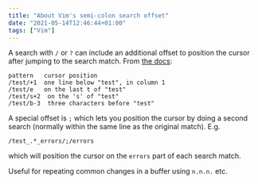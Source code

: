 ```yaml
---
title: "About Vim's semi-colon search offset"
date: "2021-05-14T12:46:44+01:00"
tags: ["Vim"]
---
```


A search with `/` or `?` can include an additional offset to position the cursor
after jumping to the search match. From
[the docs](http://vimdoc.sourceforge.net/htmldoc/pattern.html#search-offset):

```
pattern   cursor position
/test/+1  one line below "test", in column 1
/test/e   on the last t of "test"
/test/s+2  on the 's' of "test"
/test/b-3  three characters before "test"
```

A special offset is `;` which lets you position the cursor by doing a second
search (normally within the same line as the original match). E.g.

```
/test_.*_errors/;/errors
```

which will position the cursor on the `errors` part of each search match.

Useful for repeating common changes in a buffer using `n.n.n.` etc.
